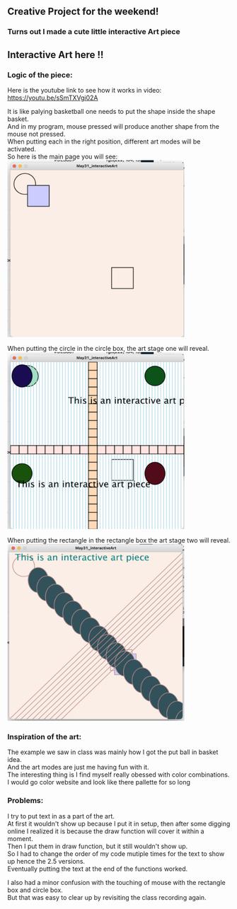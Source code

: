 ## Creative Project for the weekend!
### Turns out I made a cute little interactive Art piece

## Interactive Art here !!


### Logic of the piece:
Here is the youtube link to see how it works in video:  
https://youtu.be/sSmTXVgi02A

It is like palying basketball one needs to put the shape inside the shape basket.  
And in my program, mouse pressed will produce another shape from the mouse not pressed.  
When putting each in the right position, different art modes will be activated.  
So here is the main page you will see:  
<img src="https://github.com/FairyyGenie/introToIM/blob/main/May31/artmain.png" width="400" height="400">

When putting the circle in the circle box, the art stage one will reveal.  
<img src="https://github.com/FairyyGenie/introToIM/blob/main/May31/artmode2.png" width="400" height="400">

When putting the rectangle in the rectangle box the art stage two will reveal.  
<img src="https://github.com/FairyyGenie/introToIM/blob/main/May31/Artmode1.png" width="400" height="400">

### Inspiration of the art:
The example we saw in class was mainly how I got the put ball in basket idea.  
And the art modes are just me having fun with it.  
The interesting thing is I find myself really obessed with color combinations.  
I would go color website and look like there pallette for so long

### Problems:
I try to put text in as a part of the art.  
At first it wouldn't show up because I put it in setup, then after some digging online I realized it is because the draw function will cover it within a moment.  
Then I put them in draw function, but it still wouldn't show up.  
So I had to change the order of my code mutiple times for the text to show up hence the 2.5 versions.  
Eventually putting the text at the end of the functions worked.

I also had a minor confusion with the touching of mouse with the rectangle box and circle box.  
But that was easy to clear up by revisiting the class recording again.
